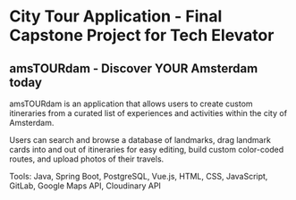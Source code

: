 # City Tour Application - Final Capstone Project for Tech Elevator

## amsTOURdam - Discover YOUR Amsterdam today

amsTOURdam is an application that allows users to create custom itineraries from a curated list of experiences and activities within the city of Amsterdam. 

Users can search and browse a database of landmarks, drag landmark cards into and out of itineraries for easy editing, build custom color-coded routes, and upload photos of their travels.

Tools: Java, Spring Boot, PostgreSQL, Vue.js, HTML, CSS, JavaScript, GitLab, Google Maps API, Cloudinary API
